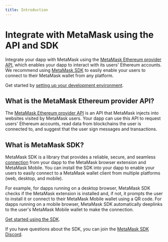 ```yaml
---
title: Introduction
---
```


# Integrate with MetaMask using the API and SDK

Integrate your dapp with MetaMask using the [MetaMask Ethereum provider API](reference/provider-api.md),
which enables your dapp to interact with its users' Ethereum accounts.
We recommend using [MetaMask SDK](how-to/use-sdk) to easily enable your users to connect to their
MetaMask wallet from any platform.

Get started by [setting up your development environment](get-started/set-up-dev-environment.md).

## What is the MetaMask Ethereum provider API?

The [MetaMask Ethereum provider API](reference/provider-api.md) is an API that MetaMask injects into
websites visited by MetaMask users.
Your dapp can use this API to request users' Ethereum accounts, read data from blockchains the user
is connected to, and suggest that the user sign messages and transactions.

## What is MetaMask SDK?

MetaMask SDK is a library that provides a reliable, secure, and seamless
[connection](concepts/sdk-connections.md) from your dapp to the MetaMask browser extension and
MetaMask Mobile.
You can install the SDK into your dapp to enable your users to easily connect to a MetaMask wallet
client from multiple platforms (web, desktop, and mobile).

For example, for dapps running on a desktop browser, MetaMask SDK checks if the MetaMask extension
is installed and, if not, it prompts the user to install it or connect to their MetaMask Mobile
wallet using a QR code.
For dapps running on a mobile browser, MetaMask SDK automatically deeplinks to the user's MetaMask
Mobile wallet to make the connection.

[Get started using the SDK](how-to/use-sdk/index.md).

If you have questions about the SDK, you can join the [MetaMask SDK Discord](https://discord.gg/N3jSkZbYm6).
